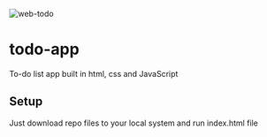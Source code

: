 ![web-todo](https://user-images.githubusercontent.com/13827656/27258829-82e32fac-540d-11e7-8f20-5a83e447f820.jpg)

# todo-app
To-do list app built in html, css and JavaScript

## Setup
Just download repo files to your local system and run index.html file
